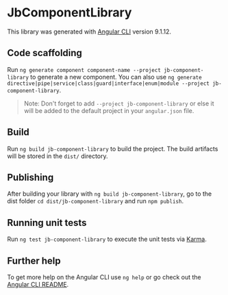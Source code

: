 # JbComponentLibrary

This library was generated with [Angular CLI](https://github.com/angular/angular-cli) version 9.1.12.

## Code scaffolding

Run `ng generate component component-name --project jb-component-library` to generate a new component. You can also use `ng generate directive|pipe|service|class|guard|interface|enum|module --project jb-component-library`.
> Note: Don't forget to add `--project jb-component-library` or else it will be added to the default project in your `angular.json` file. 

## Build

Run `ng build jb-component-library` to build the project. The build artifacts will be stored in the `dist/` directory.

## Publishing

After building your library with `ng build jb-component-library`, go to the dist folder `cd dist/jb-component-library` and run `npm publish`.

## Running unit tests

Run `ng test jb-component-library` to execute the unit tests via [Karma](https://karma-runner.github.io).

## Further help

To get more help on the Angular CLI use `ng help` or go check out the [Angular CLI README](https://github.com/angular/angular-cli/blob/master/README.md).
